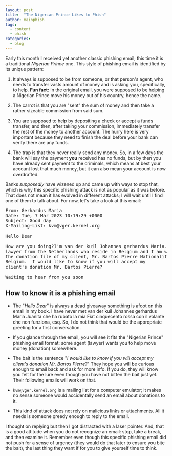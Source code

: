```yaml
---
layout: post
title:  "The Nigerian Prince Likes to Phish"
author: mainphish
tags:
  - content
  - phish
categories: 
  - blog
---
```



Early this month I received yet another classic phishing email; 
this time it is a traditional *Nigerian Prince* one. 
This style of phishing email is identified by its
unique pattern:

1. It always is supposed to be from someone, or that person's agent, who 
needs to transfer vasts amount of money and is asking you, specifically, to
help. 
   **Fun fact:** in the original email, you were supposed to be helping
a Nigerian Prince move his money out of his country, hence the name.

1. The carrot is that you are "sent" the sum of money and then take a 
rather sizeable commission from said sum. 

1. You are supposed to help by depositing a check or accept a funds transfer,
and then, after taking your commission, immediately transfer the rest of the 
money to another account. The hurry here is very important because they need 
to finish the deal before your bank can verify there are any funds. 

1. The trap is that they never really send any money. 
So, in a few days the bank will say the payment **you** received has no
funds, but by then you have already sent payment to the criminals, which 
means at best your account lost that much money, but it can also mean your
account is now overdrafted.

Banks *supposedly* have wizened up and came up with ways to stop that, which
is why this specific phishing attack is not as popular as it was before. 
That does not mean it has evolved in different attacks; I will wait until
I find one of them to talk about. For now, let's take a look at this email:

<pre>
From: Gerhardus Maria <vandekujohmaria@gmail.com>
Date: Tue, 7 Mar 2023 10:19:29 +0000
Subject: Good day
X-Mailing-List: kvm@vger.kernel.org

Hello Dear

How are you doing?I'm van der kuil Johannes gerhardus Maria. I am a
lawyer from the Netherlands who reside in Belgium and I am working on
the donation file of my client, Mr. Bartos Pierre Nationality of
Belgium.  I would like to know if you will accept my
client's donation Mr. Bartos Pierre?

Waiting to hear from you soon
</pre>

## How to know it is a phishing email

- The "*Hello Dear*" is always a dead giveaway something is afoot on this
email in my book. I have never met van der kuil Johannes gerhardus Maria
Juanita che ha rubato la mia Fiat cinquecento rossa con il volante che non 
funziona,
esq. So, I do not think that would be the appropriate greeting for a first
conversation.

- If you glance through the email, you will see it fits the "Nigerian 
Prince" phishing email format: some agent (lawyer) wants you to help 
move money (donation) somewhere.

- The bait is the sentence "*I would like to know if you will accept my
client's donation Mr. Bartos Pierre?*" They hope you will be curious enough
to email back and ask for more info. If you do, they will know you felt
for the lure even though you have not bitten the bait just yet. Their 
following emails will work on that.

- `kvm@vger.kernel.org` is a mailing list for a computer emulator; it makes
no sense someone would accidentally send an email about donations to it.

- This kind of attack does not rely on malicious links or attachments. All it
needs is someone greedy enough to reply to the email.

I thought on replying but then I got distracted with a laser pointer. 
And, that is a good attitude when you do not recognize an email: stop,
take a break, and then examine it. Remember even though this specific
phishing email did not push for a sense of urgency (they would do that later
to ensure you bite the bait), the last thing they want if for you to give
yourself time to think.

